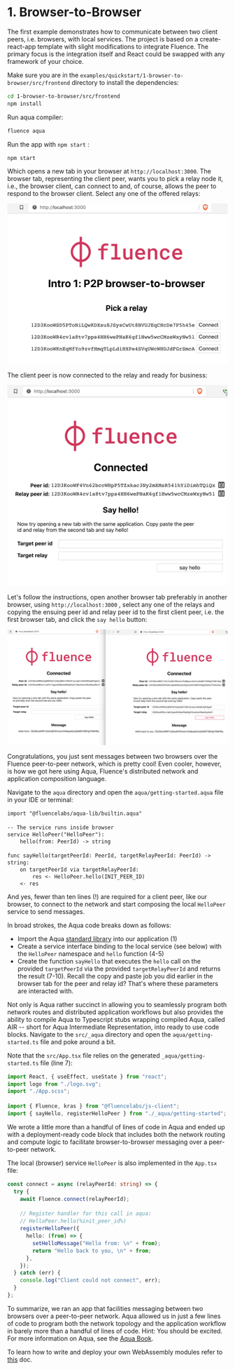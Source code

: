 # 1. Browser-to-Browser

The first example demonstrates how to communicate between two client peers, i.e. browsers, with local services. The project is based on a create-react-app template with slight modifications to integrate Fluence. The primary focus is the integration itself and React could be swapped with any framework of your choice.

Make sure you are in the `examples/quickstart/1-browser-to-browser/src/frontend` directory to install the dependencies:

```sh
cd 1-browser-to-browser/src/frontend
npm install
```

Run aqua compiler:

```bash
fluence aqua
```

Run the app with `npm start` :

```sh
npm start
```

Which opens a new tab in your browser at `http://localhost:3000`. The browser tab, representing the client peer, wants you to pick a relay node it, i.e., the browser client, can connect to and, of course, allows the peer to respond to the browser client. Select any one of the offered relays:

![Relay Selection](./assets/Relay-Selection.png)

The client peer is now connected to the relay and ready for business:

![Connection confirmation to network](./assets/Connection-confirmation-to-network.png)

Let's follow the instructions, open another browser tab preferably in another browser, using `http://localhost:3000` , select any one of the relays and copying the ensuing peer id and relay peer id to the first client peer, i.e. the first browser tab, and click the `say hello` button:

![Peer-to-peer communication between two browser client peers](./assets/Peer-to-peer-communication-between-two-browser-client-peers.png)

Congratulations, you just sent messages between two browsers over the Fluence peer-to-peer network, which is pretty cool! Even cooler, however, is how we got here using Aqua, Fluence's distributed network and application composition language.

Navigate to the `aqua` directory and open the `aqua/getting-started.aqua` file in your IDE or terminal:

```aqua
import "@fluencelabs/aqua-lib/builtin.aqua"

-- The service runs inside browser
service HelloPeer("HelloPeer"):
    hello(from: PeerId) -> string

func sayHello(targetPeerId: PeerId, targetRelayPeerId: PeerId) -> string:
    on targetPeerId via targetRelayPeerId:
        res <- HelloPeer.hello(INIT_PEER_ID)
    <- res
```

And yes, fewer than ten lines (!) are required for a client peer, like our browser, to connect to the network and start composing the local `HelloPeer` service to send messages.

In broad strokes, the Aqua code breaks down as follows:

- Import the Aqua [standard library](https://github.com/fluencelabs/aqua-lib) into our application (1)
- Create a service interface binding to the local service (see below) with the `HelloPeer` namespace and `hello` function (4-5)
- Create the function `sayHello` that executes the `hello` call on the provided `targetPeerId` via the provided `targetRelayPeerId` and returns the result (7-10). Recall the copy and paste job you did earlier in the browser tab for the peer and relay id? That's where these parameters are interacted with.

Not only is Aqua rather succinct in allowing you to seamlessly program both network routes and distributed application workflows but also provides the ability to compile Aqua to Typescript stubs wrapping compiled Aqua, called AIR -- short for Aqua Intermediate Representation, into ready to use code blocks. Navigate to the `src/_aqua` directory and open the `aqua/getting-started.ts` file and poke around a bit.

Note that the `src/App.tsx` file relies on the generated `_aqua/getting-started.ts` file (line 7):

```typescript
import React, { useEffect, useState } from "react";
import logo from "./logo.svg";
import "./App.scss";

import { Fluence, kras } from "@fluencelabs/js-client";
import { sayHello, registerHelloPeer } from "./_aqua/getting-started";
```

We wrote a little more than a handful of lines of code in Aqua and ended up with a deployment-ready code block that includes both the network routing and compute logic to facilitate browser-to-browser messaging over a peer-to-peer network.

The local (browser) service `HelloPeer` is also implemented in the `App.tsx` file:

```typescript
const connect = async (relayPeerId: string) => {
  try {
    await Fluence.connect(relayPeerId);

    // Register handler for this call in aqua:
    // HelloPeer.hello(%init_peer_id%)
    registerHelloPeer({
      hello: (from) => {
        setHelloMessage("Hello from: \n" + from);
        return "Hello back to you, \n" + from;
      },
    });
  } catch (err) {
    console.log("Client could not connect", err);
  }
};
```

To summarize, we ran an app that facilities messaging between two browsers over a peer-to-peer network. Aqua allowed us in just a few lines of code to program both the network topology and the application workflow in barely more than a handful of lines of code. Hint: You should be excited. For more information on Aqua, see the [Aqua Book](https://fluence.dev/docs/aqua-book/introduction).

To learn how to write and deploy your own WebAssembly modules refer to [this](https://fluence.dev/docs/build/get-started) doc.
